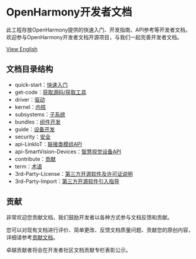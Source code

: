 # OpenHarmony开发者文档<a name="ZH-CN_TOPIC_0000001054183022"></a>

此工程存放OpenHarmony提供的快速入门、开发指南、API参考等开发者文档，欢迎参与OpenHarmony开发者文档开源项目，与我们一起完善开发者文档。

[View English](docs-en/Readme-EN.md)

## 文档目录结构<a name="section135134412620"></a>

-   quick-start：[快速入门](quick-start/Readme-CN.md)
-   get-code：[获取源码/获取工具](get-code/Readme-CN.md)
-   driver：[驱动](driver/Readme-CN.md)
-   kernel：[内核](kernel/Readme-CN.md)
-   subsystems：[子系统](subsystems/Readme-CN.md)
-   bundles：[组件开发](bundles/Readme-CN.md)
-   guide：[设备开发](guide/Readme-CN.md)
-   security：[安全](security/Readme-CN.md)
-   api-LinkIoT：[联接类模组API](api/api-LinkIoT/Readme-CN.md)
-   api-SmartVision-Devices：[智慧视觉设备API](api/api-SmartVision-Devices/Readme-CN.md)
-   contribute：[贡献](contribute/参与贡献.md)
-   term：[术语](term/术语.md)
-   3rd-Party-License：[第三方开源软件及许可证说明](quick-start/第三方开源软件及许可证说明.md)
-   3rd-Party-Import：[第三方开源软件引入指导](contribute/第三方开源软件引入指导.md)

## 贡献<a name="section897211181655"></a>

非常欢迎您贡献文档，我们鼓励开发者以各种方式参与文档反馈和贡献。

您可以对现有文档进行评价、简单更改、反馈文档质量问题、贡献您的原创内容，详细请参考[贡献文档](contribute/贡献文档.md)。

卓越贡献者将会在开发者社区文档贡献专栏表彰公示。

